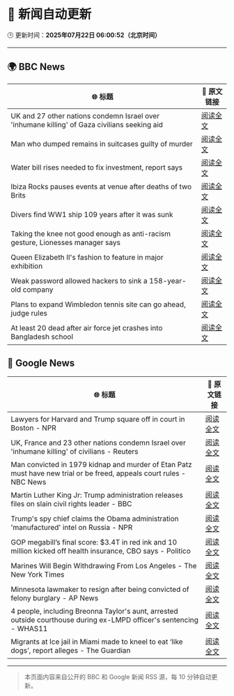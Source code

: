 # 🧠 新闻自动更新

🕒 更新时间：**2025年07月22日 06:00:52（北京时间）**

---

## 🌍 BBC News

| 🌐 标题 | 🔗 原文链接 |
|--------|-------------|
| UK and 27 other nations condemn Israel over 'inhumane killing' of Gaza civilians seeking aid | [阅读全文](https://www.bbc.com/news/articles/c4g814gy2e7o) |
| Man who dumped remains in suitcases guilty of murder | [阅读全文](https://www.bbc.com/news/articles/c98wz78jy6zo) |
| Water bill rises needed to fix investment, report says | [阅读全文](https://www.bbc.com/news/articles/c75rprzq361o) |
| Ibiza Rocks pauses events at venue after deaths of two Brits | [阅读全文](https://www.bbc.com/news/articles/ckgl73kvyweo) |
| Divers find WW1 ship 109 years after it was sunk | [阅读全文](https://www.bbc.com/news/articles/cglzw18yng4o) |
| Taking the knee not good enough as anti-racism gesture, Lionesses manager says | [阅读全文](https://www.bbc.com/sport/football/articles/ckg5j6v02xxo) |
| Queen Elizabeth II's fashion to feature in major exhibition | [阅读全文](https://www.bbc.com/news/articles/ckg5jzj6088o) |
| Weak password allowed hackers to sink a 158-year-old company | [阅读全文](https://www.bbc.com/news/articles/cx2gx28815wo) |
| Plans to expand Wimbledon tennis site can go ahead, judge rules | [阅读全文](https://www.bbc.com/news/articles/cwyr7e394p0o) |
| At least 20 dead after air force jet crashes into Bangladesh school | [阅读全文](https://www.bbc.com/news/articles/c75rprqwr67o) |

## 📰 Google News

| 🌐 标题 | 🔗 原文链接 |
|--------|-------------|
| Lawyers for Harvard and Trump square off in court in Boston - NPR | [阅读全文](https://news.google.com/rss/articles/CBMihgFBVV95cUxQcXJSVy1Ld2lXYm9wMWkxYnhKYjNTeG1sWHMxc0lwWnpVODBGdUVVU0pqUlZSeGlCdndhZGFfcWFXYzVHTDhla1BUcGNNcUtJVmJvdlF0TFNfU3Q2cjVCMk5OUmhINWswM2dBcG9uci11bS1JUS1VaktPRVcxcFhQY1F5OUtlZw?oc=5) |
| UK, France and 23 other nations condemn Israel over 'inhumane killing' of civilians - Reuters | [阅读全文](https://news.google.com/rss/articles/CBMiugFBVV95cUxQcXZjclZackxyNGtTcDl1RkJXcWttV0I1U3BhM2U3aXR3Qk45UTVVcGt0Zm41MVVNRG8zRWlzV0Z0QmxpWlpTVXdJU0E0NnQxaVRSQUluaWJhSGJaLVlKMUc3X0dNTzhydVNrQkNzdGJ3V2lXWnZ3a19jTVkxeWNjbG1Nbkc5X0RsQlJHVlBuNXhPdDBJNGE4T3R6OUZRREdIWkd5MU5iVHdrYzh5dld2bnNrMFBCZHFBVXc?oc=5) |
| Man convicted in 1979 kidnap and murder of Etan Patz must have new trial or be freed, appeals court rules - NBC News | [阅读全文](https://news.google.com/rss/articles/CBMiugFBVV95cUxOMFVIYVFOc2ZseExWalBSaC1RRFc1NXktb1k4TVhfa0ROM05CX3FzWGh2TXE0RFc0eTFrLWlfRmQ2OWxZSFZwbjRMbFhzWW51YkRYbDlUWDBhbnZsNkZVaXlRa0EyOVFQeTM5RTU3b2pQaGg4b1ZyR1VYanVQeVlpTFRxTG16VTd5Z3RIdXFoWlVJTFZmTVFlZzNXSE5GX0t4WXZqRFJoMDRLc3JDTjctbTlOMDZLVUhTb0HSAVZBVV95cUxQZHg4Q3pNc1BVNVpXWjNfUzRyYzNQX09qUlFEbjdZMkpHa3pBdEsySC0wa0o3TlFrcy1SeVQtT2FpQkRFNnpRZzE2MXIzNUtKTldONXY1dw?oc=5) |
| Martin Luther King Jr: Trump administration releases files on slain civil rights leader - BBC | [阅读全文](https://news.google.com/rss/articles/CBMiWkFVX3lxTE1zYlYxNWxPb2IwWVN5THpYdTNFOVdPdG5fUkNSa2lUUF82dWttQmh5R0g4Ry1yei0xdzAtWTZkRU5jT0NKTUtUb0wxZHF3OGNINXdSSzVXNlhGUdIBX0FVX3lxTFBMby1YRmh2bFNGc2J1MGRUYkFtcHp3dW95djFEanV1Q1ZPOUJsbGRlLWFIZWlvWHJOTG5qUm10X21MUUNlZmxsN0xJY2I3bFlPSy1ISGl5dEhLdnY4eVd3?oc=5) |
| Trump's spy chief claims the Obama administration 'manufactured' intel on Russia - NPR | [阅读全文](https://news.google.com/rss/articles/CBMihgFBVV95cUxQVkNqRTNiVndqR2pMWC1WaGNyX0xjRWVGWG9qVWRiTmVGVGtvZjQwdWVMMnNPOTYxXzBpZU11LXZ2M1JWUW5VVExHaGFPM0NLblZmMEotc3JkVUlwR0pkX21ZSENCaU0zQ0lsRXBUUFRXZ3cyTzRMUTVvYlU2dHpsTklRcTB1QQ?oc=5) |
| GOP megabill’s final score: $3.4T in red ink and 10 million kicked off health insurance, CBO says - Politico | [阅读全文](https://news.google.com/rss/articles/CBMi2wFBVV95cUxPUmpKYlpZUnpWYWdqTG05d3NNRHBSZ2kyR2duN1ptZmFsTU1QMW1vNjNZcUkyNndCcDlmRVZBLS16UGM2YmNUd3pwZmwzWEJtRFJaMHJGOF9LR1lZbG9fM216SnhLRGpIVFdBajRyYkdiUTdvaVJGQXRRQ1VMaWpCZlFpUFpPbkswQlNmQ0RxZ3lBajZJTk1JZV9lWl81RUlUSjFCMWRwUHZuVkxUT3d2Y08tRzAyX0RCZkdUR05OWTIwZ09EbnNMOGxDSE9odkRGbUNUY3E1TDRQRUE?oc=5) |
| Marines Will Begin Withdrawing From Los Angeles - The New York Times | [阅读全文](https://news.google.com/rss/articles/CBMigwFBVV95cUxORUdNOF9ydFRuWDRQcUkxSTJzeFczUHZRYTZwYmVyb1QxdFVvU1NtbGVGQTU0R2JXcE93eDh3bnBLeVR4b0tNM1NaWmFwTk9RR0czWEV3aDB6NEtnY3BiQXpXLS0wRjJieW9ncTJPZlhJQjBwRlJMN1ZITFRVa0NXbFp6RQ?oc=5) |
| Minnesota lawmaker to resign after being convicted of felony burglary - AP News | [阅读全文](https://news.google.com/rss/articles/CBMitgFBVV95cUxONGdqSHhjTmVva01LeEEwRUh5ODNhSnRzam1xOVh1bVhKVG5zNmNSRG05U1FqakR6cGdLVXBiRUdkU0hfYkZROTd5LURiSF9vTzFVb3lYT2JDMW54ZVVBRVQ1N092blA5VU1RaDh6bjBNV0ZtSDFqOWktTlBkNjl3X0QxLTVCN1Q4RnctYk43MXdhOG1pYS1YWE5lb1VnSTBjQmNEckpEMjFKcFNlY09seC16VTlFQQ?oc=5) |
| 4 people, including Breonna Taylor's aunt, arrested outside courthouse during ex-LMPD officer's sentencing - WHAS11 | [阅读全文](https://news.google.com/rss/articles/CBMi6wFBVV95cUxQc0dFS3phQ3VaQk5WN1RvVFFNMUtObW1acmQzcjBMYlpWWFlZaG9paWxKc3FwbHZNclVLTmtJMW5FeVM3N01OVllIRUhMems5RXdDQk9uRklIWEJYVjlBcTBJS1RLNlMzTlB1OTNDR2lSNTlQaDFHT3UzaVFNc05vcFlNQUVXQVVUdkxaWkZXVDA5SVNacFYzRkk4N2ZFY3NHUVJzeEZyeWJpRXp1Tl9BUUg1bU51bW91c2NFZ1ZLMnZuR09MOHZWVUJ4b1ZkcHRzeDVzMkc3clY5SlVOTWg1eDZsM3psbmxDNGRF?oc=5) |
| Migrants at Ice jail in Miami made to kneel to eat ‘like dogs’, report alleges - The Guardian | [阅读全文](https://news.google.com/rss/articles/CBMihAFBVV95cUxQZEtBc1pzRU53MHBEa3d0Y3lISUVnU1NzWW5MdWtaaU5YelFnTWVjVGxRNkhKd3BLQjNGRzdyRUZnSFVMM0JNdGhFX2JFazBNTVFGcmp4RDhLbUpCLXVxc0JJcEt4ZmZfX1V3WU85czJKQTJXcm40aVR4OHJDMlNhMll0cE4?oc=5) |

---
> 本页面内容来自公开的 BBC 和 Google 新闻 RSS 源，每 10 分钟自动更新。
